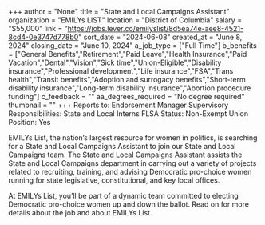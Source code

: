 +++
author = "None"
title = "State and Local Campaigns Assistant"
organization = "EMILYs LIST"
location = "District of Columbia"
salary = "$55,000"
link = "https://jobs.lever.co/emilyslist/8d5ea74e-aee8-4521-8cd4-0e3747d778b0"
sort_date = "2024-06-08"
created_at = "June 8, 2024"
closing_date = "June 10, 2024"
a_job_type = ["Full Time"]
b_benefits = ["General Benefits","Retirement","Paid Leave","Health Insurance","Paid Vacation","Dental","Vision","Sick time","Union-Eligible","Disability insurance","Professional development","Life insurance","FSA","Trans health","Transit benefits","Adoption and surrogacy benefits","Short-term disability insurance","Long-term disability insurance","Abortion procedure funding"]
c_feedback = ""
aa_degrees_required = "No degree required"
thumbnail = ""
+++
Reports to: Endorsement Manager
Supervisory Responsibilities: State and Local Interns
FLSA Status: Non-Exempt
Union Position: Yes

EMILYs List, the nation’s largest resource for women in politics, is searching for a State and Local Campaigns Assistant to join our State and Local Campaigns team.  The State and Local Campaigns Assistant assists the State and Local Campaigns department in carrying out a variety of projects related to recruiting, training, and advising Democratic pro-choice women running for state legislative, constitutional, and key local offices.

At EMILYs List, you’ll be part of a dynamic team committed to electing Democratic pro-choice women up and down the ballot. Read on for more details about the job and about EMILYs List.